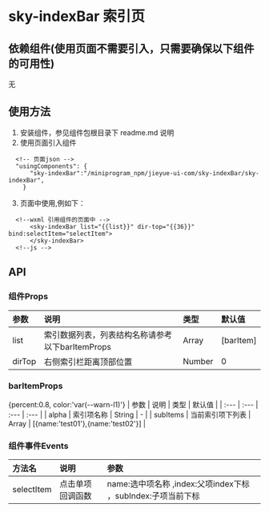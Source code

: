 # sky-indexBar  索引页

## 依赖组件(使用页面不需要引入，只需要确保以下组件的可用性)
无

## 使用方法
1. 安装组件，参见组件包根目录下 readme.md 说明
2. 使用页面引入组件
```
  <!-- 页面json -->
  "usingComponents": {    
      "sky-indexBar":"/miniprogram_npm/jieyue-ui-com/sky-indexBar/sky-indexBar",
    }
```

3. 页面中使用,例如下：
```
  <!--wxml 引用组件的页面中 -->
      <sky-indexBar list="{{list}}" dir-top="{{36}}" bind:selectItem="selectItem">
      </sky-indexBar>
  <!--js -->
```


## API
### 组件Props
| 参数         | 说明            | 类型    | 默认值             |
| :---         | :---            | :---    | :---               |
| list     | 索引数据列表，列表结构名称请参考以下barItemProps         | Array  | [barItem]                 |
| dirTop      | 右侧索引栏距离顶部位置| Number  | 0                 |


### barItemProps
{percent:0.8, color:'var(--warn-l1)'}
| 参数         | 说明            | 类型    | 默认值             |
| :---         | :---            | :---    | :---               |
| alpha        | 索引项名称      | String  | -           |
| subItems         | 当前索引项下列表       | Array  | [{name:'test01'},{name:'test02'}]         |


### 组件事件Events
| 方法名                   | 说明                              | 参数  |
| :---------------------- | :-------------------------------- | :--- |
| selectItem             | 点击单项回调函数                        | name:选中项名称 ,index:父项index下标 ，subIndex:子项当前下标   |
